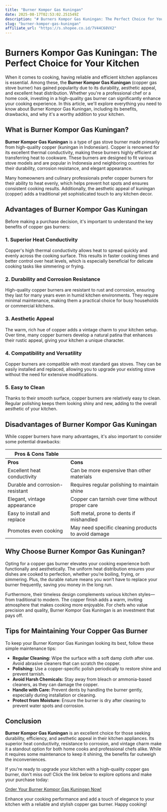 ```yaml
---
title: "Burner Kompor Gas Kuningan"
date: 2025-08-17T02:53:02.251549Z
description: "# Burners Kompor Gas Kuningan: The Perfect Choice for Your Kitchen..."
slug: "burner-kompor-gas-kuningan"
affiliate_url: "https://s.shopee.co.id/7V44C68VX2"
---
```

# Burners Kompor Gas Kuningan: The Perfect Choice for Your Kitchen

When it comes to cooking, having reliable and efficient kitchen appliances is essential. Among these, the **Burner Kompor Gas Kuningan** (copper gas stove burner) has gained popularity due to its durability, aesthetic appeal, and excellent heat distribution. Whether you're a professional chef or a home cook, investing in a high-quality gas burner can significantly enhance your cooking experience. In this article, we'll explore everything you need to know about Burner Kompor Gas Kuningan, including its benefits, drawbacks, and why it's a worthy addition to your kitchen.

## What is Burner Kompor Gas Kuningan?

**Burner Kompor Gas Kuningan** is a type of gas stove burner made primarily from high-quality copper (kuningan in Indonesian). Copper is renowned for its excellent thermal conductivity, making these burners highly efficient at transferring heat to cookware. These burners are designed to fit various stove models and are popular in Indonesia and neighboring countries for their durability, corrosion resistance, and elegant appearance.

Many homeowners and culinary professionals prefer copper burners for their ability to heat evenly, which helps prevent hot spots and ensures consistent cooking results. Additionally, the aesthetic appeal of kuningan (copper) adds a traditional yet sophisticated touch to any kitchen decor.

## Advantages of Burner Kompor Gas Kuningan

Before making a purchase decision, it's important to understand the key benefits of copper gas burners:

### 1. Superior Heat Conductivity
Copper's high thermal conductivity allows heat to spread quickly and evenly across the cooking surface. This results in faster cooking times and better control over heat levels, which is especially beneficial for delicate cooking tasks like simmering or frying.

### 2. Durability and Corrosion Resistance
High-quality copper burners are resistant to rust and corrosion, ensuring they last for many years even in humid kitchen environments. They require minimal maintenance, making them a practical choice for busy households or commercial kitchens.

### 3. Aesthetic Appeal
The warm, rich hue of copper adds a vintage charm to your kitchen setup. Over time, many copper burners develop a natural patina that enhances their rustic appeal, giving your kitchen a unique character.

### 4. Compatibility and Versatility
Copper burners are compatible with most standard gas stoves. They can be easily installed and replaced, allowing you to upgrade your existing stove without the need for extensive modifications.

### 5. Easy to Clean
Thanks to their smooth surface, copper burners are relatively easy to clean. Regular polishing keeps them looking shiny and new, adding to the overall aesthetic of your kitchen.

## Disadvantages of Burner Kompor Gas Kuningan

While copper burners have many advantages, it's also important to consider some potential drawbacks:

| **Pros & Cons Table**                     |                             |
|------------------------------------------|------------------------------|
| **Pros**                               | **Cons**                     |
| Excellent heat conductivity            | Can be more expensive than other materials |
| Durable and corrosion-resistant        | Requires regular polishing to maintain shine |
| Elegant, vintage appearance             | Copper can tarnish over time without proper care |
| Easy to install and replace             | Soft metal, prone to dents if mishandled |
| Promotes even cooking                    | May need specific cleaning products to avoid damage |

## Why Choose Burner Kompor Gas Kuningan?

Opting for a copper gas burner elevates your cooking experience both functionally and aesthetically. The uniform heat distribution ensures your dishes are cooked to perfection, whether you’re boiling, frying, or simmering. Plus, the durable nature means you won’t have to replace your burner frequently, saving you money in the long run.

Furthermore, their timeless design complements various kitchen styles—from traditional to modern. The copper finish adds a warm, inviting atmosphere that makes cooking more enjoyable. For chefs who value precision and quality, Burner Kompor Gas Kuningan is an investment that pays off.

## Tips for Maintaining Your Copper Gas Burner

To keep your Burner Kompor Gas Kuningan looking its best, follow these simple maintenance tips:

- **Regular Cleaning:** Wipe the surface with a soft damp cloth after use. Avoid abrasive cleaners that can scratch the copper.
- **Polishing:** Use a copper-specific polish periodically to restore shine and prevent tarnish.
- **Avoid Harsh Chemicals:** Stay away from bleach or ammonia-based cleaners, as they can damage the copper.
- **Handle with Care:** Prevent dents by handling the burner gently, especially during installation or cleaning.
- **Protect from Moisture:** Ensure the burner is dry after cleaning to prevent water spots and corrosion.

## Conclusion

**Burner Kompor Gas Kuningan** is an excellent choice for those seeking durability, efficiency, and aesthetic appeal in their kitchen appliances. Its superior heat conductivity, resistance to corrosion, and vintage charm make it a standout option for both home cooks and professional chefs alike. While it requires some maintenance to keep it shining, the benefits far outweigh the inconveniences.

If you're ready to upgrade your kitchen with a high-quality copper gas burner, don't miss out! Click the link below to explore options and make your purchase today:

[Order Your Burner Kompor Gas Kuningan Now!](https://s.shopee.co.id/7V44C68VX2)

Enhance your cooking performance and add a touch of elegance to your kitchen with a reliable and stylish copper gas burner. Happy cooking!